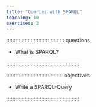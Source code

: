 ```yaml
---
title: "Queries with SPARQL"
teaching: 10
exercises: 2
---
```


:::::::::::::::::::::::::::::::::::::: questions 

- What is SPARQL?

::::::::::::::::::::::::::::::::::::::::::::::::

::::::::::::::::::::::::::::::::::::: objectives

- Write a SPARQL-Query

::::::::::::::::::::::::::::::::::::::::::::::::

